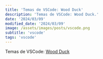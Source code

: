 ```yaml
---
title: 'Temas de VSCode: Wood Duck'
description: 'Temas de VSCode: Wood Duck.'
date: '2024/03/09'
modified_date: '2024/03/09'
image: /assets/images/posts/vscode.png
subtitle: 'vscode'
tags: 'vscode'
---
```


Temas de VSCode: [Wood Duck](https://marketplace.visualstudio.com/items?itemName=Mashpoe.wood-duck)
